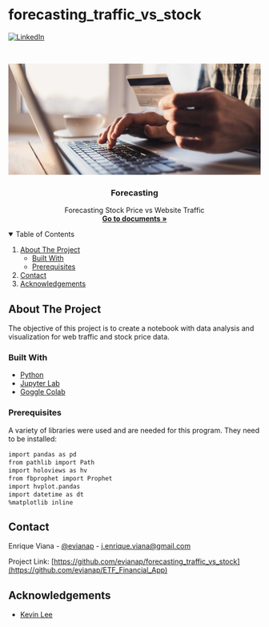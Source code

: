 # forecasting_traffic_vs_stock
[![LinkedIn][linkedin-shield]][linkedin-url]
<!-- [![License][license-shield]][license-url] -->

<!-- PROJECT LOGO -->
<br />
<p align="center">
    <img src="https://github.com/evianap/forecasting_traffic_vs_stock/blob/main/images/11-4-challenge-image.png" alt="MercadoLibre">
  </a>

  <h3 align="center">Forecasting</h3>

  <p align="center">
   Forecasting Stock Price vs Website Traffic    <br />
    <a href="https://github.com/evianap/forecasting_traffic_vs_stock"><strong>Go to documents »</strong></a>
    <br />
  </p>
</p>

<!-- TABLE OF CONTENTS -->
<details open="open">
  <summary>Table of Contents</summary>
  <ol>
    <li>
      <a href="#about-the-project">About The Project</a>
      <ul>
        <li><a href="#built-with">Built With</a></li>
      </ul>
      <ul>
        <li><a href="#prerequisites">Prerequisites</a></li>
      </ul>
    </li>
    <li><a href="#contact">Contact</a></li>
    <li><a href="#acknowledgements">Acknowledgements</a></li>
  </ol>
</details>

<!-- ABOUT THE PROJECT -->
## About The Project

<p>The objective of this project is to create a notebook with data analysis and visualization for web traffic and stock price data.



### Built With

<!-- This section should list any major frameworks that you built your project using. Leave any add-ons/plugins for the acknowledgements section. Here are a few examples. -->

* [Python](https://www.python.org/)
* [Jupyter Lab](https://jupyter.org/install)
* [Goggle Colab](https://colab.research.google.com/)

### Prerequisites

<!-- This is an example of how to list things you need to use the software and how to install them. -->
A variety of libraries were used and are needed for this program. They need to be installed:

``` 
import pandas as pd
from pathlib import Path
import holoviews as hv
from fbprophet import Prophet
import hvplot.pandas
import datetime as dt
%matplotlib inline
```



<!-- CONTACT -->
## Contact

Enrique Viana - [@evianap][linkedin-url] - j.enrique.viana@gmail.com

Project Link: [https://github.com/evianap/forecasting_traffic_vs_stock](https://github.com/evianap/ETF_Financial_App)

<!-- ACKNOWLEDGEMENTS -->
## Acknowledgements

* [Kevin Lee](https://github.com/kevinclee26/)

<!-- MARKDOWN LINKS & IMAGES -->
<!-- https://www.markdownguide.org/basic-syntax/#reference-style-links -->

<!-- [license-shield]: 
[license-url]:  -->
[linkedin-shield]: https://img.shields.io/badge/-LinkedIn-black.svg?style=for-the-badge&logo=linkedin&colorB=555
[linkedin-url]: https://www.linkedin.com/in/enriqueviana/